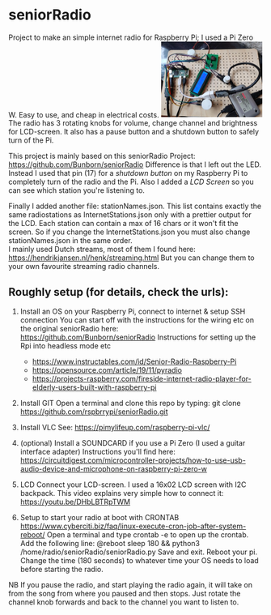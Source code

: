 # seniorRadio
Project to make an simple internet radio for Raspberry Pi; I used a Pi Zero W. Easy to use, and cheap in electrical costs.
<img src="https://github.com/rspbrrypi/seniorRadio/blob/master/Pizero-internetradio.jpg?raw=true" width="200px" >  
The radio has 3 rotating knobs for volume, change channel and brightness for LCD-screen. 
It also has a pause button and a shutdown button to safely turn of the Pi.  

This project is mainly based on this seniorRadio Project: https://github.com/Bunborn/seniorRadio
Difference is that I left out the LED. Instead I used that pin (17) for a *shutdown button* on my Raspberry Pi to completely turn of the radio and the Pi.
Also I added a *LCD Screen* so you can see which station you're listening to.  

Finally I added another file: stationNames.json. This list contains exactly the same radiostations as InternetStations.json only with a prettier output for the LCD. 
Each station can contain a max of 16 chars or it won't fit the screen. So if you change the InternetStations.json you must also change stationNames.json in the same order.   
I mainly used Dutch streams, most of them I found here: https://hendrikjansen.nl/henk/streaming.html  But you can change them to your own favourite streaming radio channels.
    
## Roughly setup (for details, check the urls): 
1. Install an OS on your Raspberry Pi, connect to internet & setup SSH connection
    You can start off with the instructions for the wiring etc on the original seniorRadio here:  
    https://github.com/Bunborn/seniorRadio 
    Instructions for setting up the Rpi into headless mode etc
    * https://www.instructables.com/id/Senior-Radio-Raspberry-Pi
    * https://opensource.com/article/19/11/pyradio
    * https://projects-raspberry.com/fireside-internet-radio-player-for-elderly-users-built-with-raspberry-pi

2. Install GIT 
    Open a terminal and clone this repo by typing: git clone https://github.com/rspbrrypi/seniorRadio.git

3. Install VLC
   See: https://pimylifeup.com/raspberry-pi-vlc/

4. (optional) Install a SOUNDCARD if you use a Pi Zero (I used a guitar interface adapter)
    Instructions you'll find here: https://circuitdigest.com/microcontroller-projects/how-to-use-usb-audio-device-and-microphone-on-raspberry-pi-zero-w
 
5. LCD
  Connect your LCD-screen.  I used a 16x02 LCD screen with I2C backpack. 
  This video explains very simple how to connect it: https://youtu.be/DHbLBTRpTWM
 
6. Setup to start your radio at boot with CRONTAB
   https://www.cyberciti.biz/faq/linux-execute-cron-job-after-system-reboot/
    Open a terminal and type crontab -e to open up the crontab.
    Add the following line:
     @reboot sleep 180 && python3 /home/radio/seniorRadio/seniorRadio.py
    Save and exit. Reboot your pi. Change the time (180 seconds) to whatever time your OS needs to load before starting the radio.

NB
If you pause the radio, and start playing the radio again, it will take on from the song from where you paused and then stops. 
Just rotate the channel knob forwards and back to the channel you want to listen to.


